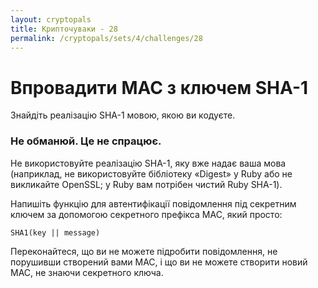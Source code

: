 ```yaml
---
layout: cryptopals
title: Крипточуваки - 28
permalink: /cryptopals/sets/4/challenges/28
---
```


# Впровадити MAC з ключем SHA-1

Знайдіть реалізацію SHA-1 мовою, якою ви кодуєте.

<div class="panel panel-warning">
  <div class="panel-heading">
    <h3 class="panel-title">Не обманюй. Це не спрацює.</h3>
  </div>
  <div class="panel-body">
    <p>
      Не використовуйте реалізацію SHA-1, яку вже надає ваша мова (наприклад, не використовуйте бібліотеку «Digest» у Ruby або не викликайте OpenSSL; у Ruby вам потрібен чистий Ruby SHA-1).
    </p>
  </div>
</div>

Напишіть функцію для автентифікації повідомлення під секретним ключем за допомогою секретного префікса MAC, який просто:

```
SHA1(key || message)
```

Переконайтеся, що ви не можете підробити повідомлення, не порушивши створений вами MAC, і що ви не можете створити новий MAC, не знаючи секретного ключа.